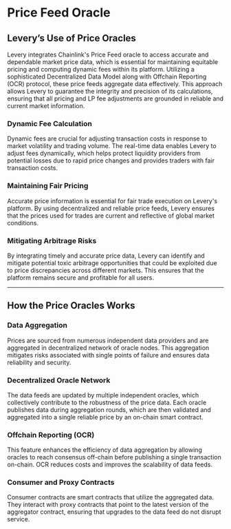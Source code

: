 # Price Feed Oracle

## **Levery’s Use of Price Oracles**

Levery integrates Chainlink's Price Feed oracle to access accurate and dependable market price data, which is essential for maintaining equitable pricing and computing dynamic fees within its platform. Utilizing a sophisticated Decentralized Data Model along with Offchain Reporting (OCR) protocol, these price feeds aggregate data effectively. This approach allows Levery to guarantee the integrity and precision of its calculations, ensuring that all pricing and LP fee adjustments are grounded in reliable and current market information.

### Dynamic Fee Calculation

Dynamic fees are crucial for adjusting transaction costs in response to market volatility and trading volume. The real-time data enables Levery to adjust fees dynamically, which helps protect liquidity providers from potential losses due to rapid price changes and provides traders with fair transaction costs.

### Maintaining Fair Pricing

Accurate price information is essential for fair trade execution on Levery's platform. By using decentralized and reliable price feeds, Levery ensures that the prices used for trades are current and reflective of global market conditions.

### Mitigating Arbitrage Risks

By integrating timely and accurate price data, Levery can identify and mitigate potential toxic arbitrage opportunities that could be exploited due to price discrepancies across different markets. This ensures that the platform remains secure and profitable for all users.

***

## How the Price Oracles Works

### Data Aggregation

Prices are sourced from numerous independent data providers and are aggregated in decentralized network of oracle nodes. This aggregation mitigates risks associated with single points of failure and ensures data reliability and security.

### Decentralized Oracle Network

The data feeds are updated by multiple independent oracles, which collectively contribute to the robustness of the price data. Each oracle publishes data during aggregation rounds, which are then validated and aggregated into a single reliable price by an on-chain smart contract.

### Offchain Reporting (OCR)

This feature enhances the efficiency of data aggregation by allowing oracles to reach consensus off-chain before publishing a single transaction on-chain. OCR reduces costs and improves the scalability of data feeds.

### Consumer and Proxy Contracts

Consumer contracts are smart contracts that utilize the aggregated data. They interact with proxy contracts that point to the latest version of the aggregator contract, ensuring that upgrades to the data feed do not disrupt service.
